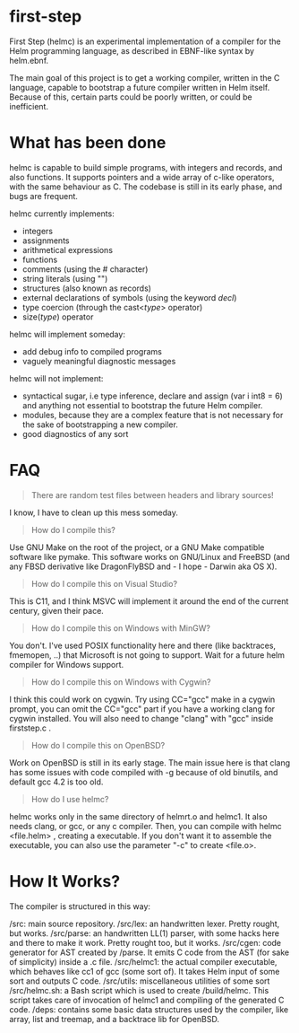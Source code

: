 first-step
==========

First Step (helmc) is an experimental implementation of a compiler for the Helm programming language, as described in EBNF-like syntax by helm.ebnf.

The main goal of this project is to get a working compiler, written in the C language, capable to bootstrap a future compiler written in Helm itself.
Because of this, certain parts could be poorly written, or could be inefficient. 

What has been done
==================

helmc is capable to build simple programs, with integers and records, and also functions.
It supports pointers and a wide array of c-like operators, with the same behaviour as C.
The codebase is still in its early phase, and bugs are frequent.

helmc currently implements:

- integers
- assignments
- arithmetical expressions
- functions
- comments (using the # character) 
- string literals (using "")
- structures (also known as records)
- external declarations of symbols (using the keyword *decl*)
- type coercion (through the cast<*type*> operator)
- size(*type*) operator 

helmc will implement someday:

- add debug info to compiled programs
- vaguely meaningful diagnostic messages

helmc will not implement:
- syntactical sugar, i.e type inference, declare and assign (var i int8 = 6) and anything not essential to bootstrap the future Helm compiler.
- modules, because they are a complex feature that is not necessary for the sake of bootstrapping a new compiler.
- good diagnostics of any sort

FAQ
=== 

> There are random test files between headers and library sources!

I know, I have to clean up this mess someday.


> How do I compile this?

Use GNU Make on the root of the project, or a GNU Make compatible software like pymake.
This software works on GNU/Linux and FreeBSD (and any FBSD derivative like DragonFlyBSD and - I hope - Darwin aka OS X).


> How do I compile this on Visual Studio?

This is C11, and I think MSVC will implement it around the end of the current century, given their pace.


> How do I compile this on Windows with MinGW?

You don't. I've used POSIX functionality here and there (like backtraces, fmemopen, ..) that Microsoft is not going to support. Wait for a future helm compiler for Windows support.


> How do I compile this on Windows with Cygwin?

I think this could work on cygwin. Try using CC="gcc" make in a cygwin prompt, you can omit the CC="gcc" part if you have a working clang for cygwin installed.
You will also need to change "clang" with "gcc" inside firststep.c .

> How do I compile this on OpenBSD?

Work on OpenBSD is still in its early stage. The main issue here is that clang has some issues with code compiled with -g because of old binutils, and default gcc 4.2 is too old.

> How do I use helmc? 

helmc works only in the same directory of helmrt.o and helmc1. It also needs clang, or gcc, or any c compiler.
Then, you can compile with helmc <file.helm> , creating a <file> executable. 
If you don't want it to assemble the executable, you can also use the parameter "-c" to create <file.o>.
   
How It Works?
=============

The compiler is structured in this way:

/src: main source repository.
/src/lex: an handwritten lexer. Pretty rought, but works.
/src/parse: an handwritten LL(1) parser, with some hacks here and there to make it work. Pretty rought too, but it works.
/src/cgen: code generator for AST created by /parse. It emits C code from the AST (for sake of simplicity) inside a .c file.
/src/helmc1: the actual compiler executable, which behaves like cc1 of gcc (some sort of). It takes Helm input of some sort and outputs C code.
/src/utils: miscellaneous utilities of some sort
/src/helmc.sh: a Bash script which is used to create /build/helmc. This script takes care of invocation of helmc1 and compiling of the generated C code.
/deps: contains some basic data structures used by the compiler, like array, list and treemap, and a backtrace lib for OpenBSD.





